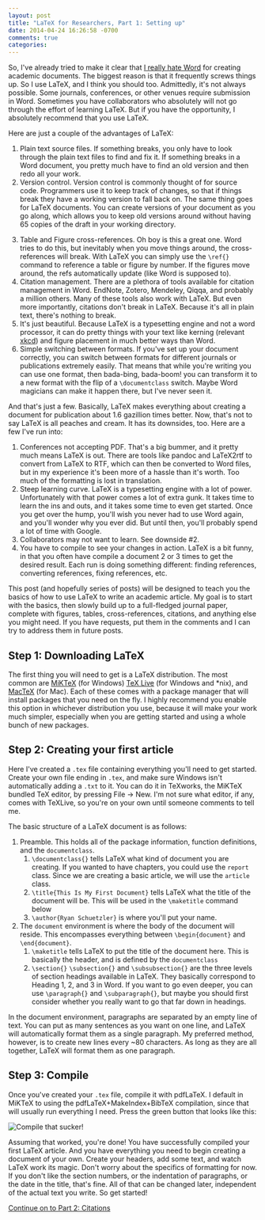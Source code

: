 ```yaml
---
layout: post
title: "LaTeX for Researchers, Part 1: Setting up"
date: 2014-04-24 16:26:58 -0700
comments: true
categories: 
---
```


So, I've already tried to make it clear that
[I really hate Word](http://www.schuetzler.net/blog/latex-icis-template/) for
creating academic documents. The biggest reason is that it frequently screws
things up. So I use LaTeX, and I think you should too. Admittedly, it's not
always possible. Some journals, conferences, or other venues require submission
in Word. Sometimes you have collaborators who absolutely will not go through the
effort of learning LaTeX. But if you have the opportunity, I absolutely
recommend that you use LaTeX.

Here are just a couple of the advantages of LaTeX:

1. Plain text source files. If something breaks, you only have to look through
   the plain text files to find and fix it. If something breaks in a Word
   document, you pretty much have to find an old version and then redo all your
   work.
2. Version control. Version control is commonly thought of for source
   code. Programmers use it to keep track of changes, so that if things break
   they have a working version to fall back on. The same thing goes for LaTeX
   documents. You can create versions of your document as you go along, which
   allows you to keep old versions around without having 65 copies of the draft
   in your working directory.
<!-- more -->
3. Table and Figure cross-references. Oh boy is this a great one. Word tries to
   do this, but inevitably when you move things around, the cross-references
   will break. With LaTeX you can simply use the `\ref{}` command to reference a
   table or figure by number. If the figures move around, the refs automatically
   update (like Word is supposed to).
4. Citation management. There are a plethora of tools available for citation
   management in Word. EndNote, Zotero, Mendeley, Qiqqa, and probably a million
   others. Many of these tools also work with LaTeX. But even more importantly,
   citations don't break in LaTeX. Because it's all in plain text, there's
   nothing to break.
5. It's just beautiful. Because LaTeX is a typesetting engine and not a word
   processor, it can do pretty things with your text like kerning (relevant
   [xkcd](http://xkcd.com/1015/)) and figure placement in much better ways than
   Word.
6. Simple switching between formats. If you've set up your document correctly,
   you can switch between formats for different journals or publications
   extremely easily. That means that while you're writing you can use one
   format, then bada-bing, bada-boom! you can transform it to a new format with
   the flip of a `\documentclass` switch. Maybe Word magicians can make it
   happen there, but I've never seen it.

And that's just a few. Basically, LaTeX makes everything about creating a
document for publication about 1.6 gazillion times better. Now, that's not to
say LaTeX is all peaches and cream. It has its downsides, too. Here are a few
I've run into:

1. Conferences not accepting PDF. That's a big bummer, and it pretty much means
   LaTeX is out. There are tools like pandoc and LaTeX2rtf to convert from LaTeX
   to RTF, which can then be converted to Word files, but in my experience it's
   been more of a hassle than it's worth. Too much of the formatting is lost in
   translation.
2. Steep learning curve. LaTeX is a typesetting engine with a lot of
   power. Unfortunately with that power comes a lot of extra gunk. It takes time
   to learn the ins and outs, and it takes some time to even get started. Once
   you get over the hump, you'll wish you never had to use Word again, and
   you'll wonder why you ever did. But until then, you'll probably spend a lot
   of time with Google.
3. Collaborators may not want to learn. See downside #2.
4. You have to compile to see your changes in action. LaTeX is a bit funny, in
   that you often have compile a document 2 or 3 times to get the desired
   result. Each run is doing something different: finding references, converting
   references, fixing references, etc.

This post (and hopefully series of posts) will be designed to teach you the
basics of how to use LaTeX to write an academic article. My goal is to start
with the basics, then slowly build up to a full-fledged journal paper, complete
with figures, tables, cross-references, citations, and anything else you might
need. If you have requests, put them in the comments and I can try to address
them in future posts.

## Step 1: Downloading LaTeX

The first thing you will need to get is a LaTeX distribution. The most
common are [MiKTeX](http://miktex.org/download) (for Windows)
[TeX Live](https://www.tug.org/texlive/) (for Windows and *nix), and
[MacTeX](https://www.tug.org/mactex/) (for Mac). Each of these comes with a
package manager that will install packages that you need on the fly. I highly
recommend you enable this option in whichever distribution you use, because it
will make your work much simpler, especially when you are getting started and
using a whole bunch of new packages.

## Step 2: Creating your first article

Here I've created a `.tex` file containing everything you'll need to get
started. Create your own file ending in `.tex`, and make sure Windows isn't
automatically adding a `.txt` to it. You can do it in TeXworks, the MiKTeX
bundled TeX editor, by pressing File -> New. I'm not sure what editor, if any,
comes with TeXLive, so you're on your own until someone comments to tell me.

<script src="https://gist.github.com/rschuetzler/11290131.js"></script>

The basic structure of a LaTeX document is as follows:

1. Preamble. This holds all of the package information, function definitions,
   and the `documentclass`.
    1. `\documentclass{}` tells LaTeX what kind of document you are creating. If
       you wanted to have chapters, you could use the `report` class. Since we
       are creating a basic article, we will use the `article` class.
    2. `\title{This Is My First Document}` tells LaTeX what the title of the
       document will be. This will be used in the `\maketitle` command below
	3. `\author{Ryan Schuetzler}` is where you'll put your name.
2. The `document` environment is where the body of the document will
   reside. This encompasses everything between `\begin{document}` and
   `\end{document}`.
    1. `\maketitle` tells LaTeX to put the title of the document here. This is
       basically the header, and is defined by the `documentclass`
	2. `\section{}` `\subsection{}` and `\subsubsection{}` are the three levels
       of section headings available in LaTeX. They basically correspond to
       Heading 1, 2, and 3 in Word. If you want to go even deeper, you can use
       `\paragraph{}` and `\subparagraph{}`, but maybe you should first consider
       whether you really want to go that far down in headings.

In the document environment, paragraphs are separated by an empty line of
text. You can put as many sentences as you want on one line, and LaTeX will
automatically format them as a single paragraph. My preferred method, however,
is to create new lines every ~80 characters. As long as they are all together,
LaTeX will format them as one paragraph.

## Step 3: Compile

Once you've created your `.tex` file, compile it with pdfLaTeX. I default in
MiKTeX to using the pdfLaTeX+MakeIndex+BibTeX compilation, since that will
usually run everything I need. Press the green button that looks like this:

![Compile that sucker!](http://i.imgur.com/LBszbx7.png)

Assuming that worked, you're done! You have successfully compiled your first
LaTeX article. And you have everything you need to begin creating a document of
your own. Create your headers, add some text, and watch LaTeX work its
magic. Don't worry about the specifics of formatting for now. If you don't like
the section numbers, or the indentation of paragraphs, or the date in the title,
that's fine. All of that can be changed later, independent of the actual text
you write. So get started!

[Continue on to Part 2: Citations](http://www.schuetzler.net/blog/latex-for-researchers-pt-2/)
